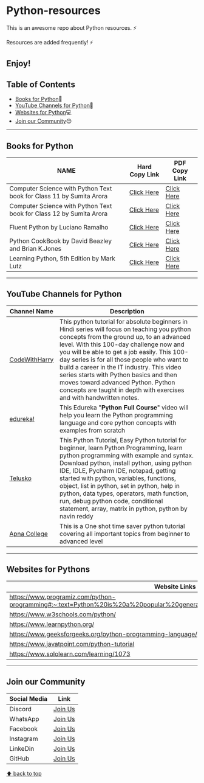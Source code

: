 # Python-resources

This is an awesome repo about Python resources. ⚡

Resources are added frequently! ⚡

Enjoy!
---
## Table of Contents
- [Books for Python](#books-for-Python):blue_book:
- [YouTube Channels for Python](#youtube-channels-for-Python):incoming_envelope:
- [Websites for Python](#websites-for-Python):computer:
- [Join our Community](#join-our-community):blush:
---
## Books for Python
| NAME | Hard Copy Link | PDF Copy Link |
| ---- | -------------- | ------------- |
| Computer Science with Python Text book for Class 11 by Sumita Arora | [Click Here](https://www.amazon.in/Computer-Science-Practice-Textbook-2018-2019/dp/8177002309/ref=sr_1_1?crid=36CS0HPSIPIIG&keywords=Computer+Science+with+Python+Text+book+for+Class+11+by+Sumita+Arora&qid=1671890785&sprefix=computer+science+with+python+text+book+for+class+11+by+sumita+arora%2Caps%2C227&sr=8-1) | [Click Here](https://pythonclassroomdiary.files.wordpress.com/2020/11/sumita-arora-class-xi-computer-science-with-python-pdf.pdf) |
| Computer Science with Python Text book for Class 12 by Sumita Arora | [Click Here](https://www.amazon.in/Computer-Science-Python-2019-2020-Examination/dp/8177002368/ref=sr_1_1?crid=7YNVC3SCLZJL&keywords=Computer+Science+with+Python+Text+book+for+Class+12+by+Sumita+Arora&qid=1671890836&sprefix=computer+science+with+python+text+book+for+class+12+by+sumita+arora%2Caps%2C538&sr=8-1) | [Click Here](https://www.ssgopalganj.in/online/Class%20XII/Comp/Computer%20science%20PYTHON%20book%20pdf%20for%20class%2012.pdf) |
| Fluent Python by Luciano Ramalho | [Click Here](https://www.amazon.in/Fluent-Python-Effective-Programming-Grayscale/dp/9355420838/ref=sr_1_1?crid=Z9O5FA9WGJXA&keywords=Fluent+Python+by+Luciano+Ramalho&qid=1671890868&sprefix=fluent+python+by+luciano+ramalho%2Caps%2C232&sr=8-1) | [Click Here](https://drive.google.com/file/d/1P-eBcXYUJU1DRB--M7hPLdDlihJlM4DT/view) |
| Python CookBook by David Beazley and Brian K.Jones | [Click Here](https://www.amazon.in/s?k=Python+CookBook+by+David+Beazley+and+Brian+K.Jones&crid=37KI4NSZOGK76&sprefix=python+cookbook+by+david+beazley+and+brian+k.jones%2Caps%2C226&ref=nb_sb_noss) | [Click Here](https://drive.google.com/file/d/1P6hR_hANqQQEqSNwHtG6-KP9TayJN27X/view) |
| Learning Python, 5th Edition by Mark Lutz | [Click Here](https://www.amazon.in/Learning-Python-Powerful-Object-Oriented-Programming/dp/9351102017/ref=sr_1_2?crid=3K89765FCJ6MB&keywords=Learning+Python%2C+5th+Edition+by+Mark+Lutz&qid=1671890949&sprefix=learning+python%2C+5th+edition+by+mark+lutz%2Caps%2C362&sr=8-2) | [Click Here](https://www.pdfdrive.com/download.pdf?id=39205692&h=dc08b51c4a7a9e3af2afa5aa818c1d56&u=cache&ext=pdf) |
---
## YouTube Channels for Python
| Channel Name | Description |
| ------------ | ----------- |
| [CodeWithHarry](https://www.youtube.com/watch?v=7wnove7K-ZQ&list=PLu0W_9lII9agwh1XjRt242xIpHhPT2llg) | This python tutorial for absolute beginners in Hindi series will focus on teaching you python concepts from the ground up, to an advanced level. With this 100-day challenge now and you will be able to get a job easily. This 100-day series is for all those people who want to build a career in the IT industry. This video series starts with Python basics and then moves toward advanced Python. Python concepts are taught in depth with exercises and with handwritten notes. |
| [edureka!](https://www.youtube.com/watch?v=WGJJIrtnfpk) | This Edureka "𝐏𝐲𝐭𝐡𝐨𝐧 𝐅𝐮𝐥𝐥 𝐂𝐨𝐮𝐫𝐬𝐞" video will help you learn the Python programming language and core python concepts with examples from scratch |
| [Telusko](https://www.youtube.com/watch?v=QXeEoD0pB3E&list=PLsyeobzWxl7poL9JTVyndKe62ieoN-MZ3) | This Python Tutorial, Easy Python tutorial for beginner, learn Python Programming, learn python programming with example and syntax. Download python, install python, using python IDE, IDLE, Pycharm IDE, notepad,  getting started with python, variables, functions, object, list in python, set in python, help in python, data types, operators, math function, run, debug python code, conditional statement, array, matrix in python, python by navin reddy |
| [Apna College](https://youtu.be/vLqTf2b6GZw) | This is a One shot time saver python tutorial covering all important topics from beginner to advanced level |

---
## Websites for Pythons
| Website Links |
| ------------- |
| https://www.programiz.com/python-programming#:~:text=Python%20is%20a%20popular%20general,language%20to%20learn%20for%20beginners |
| https://www.w3schools.com/python/ |
| https://www.learnpython.org/ |
| https://www.geeksforgeeks.org/python-programming-language/ |
| https://www.javatpoint.com/python-tutorial |
| https://www.sololearn.com/learning/1073 |
---
## Join our Community
| Social Media | Link |
| ------------ | ---- |
| Discord | [Join Us](https://discord.gg/j2cMDF6Dtx) |
| WhatsApp | [Join Us](https://chat.whatsapp.com/Km6AX9di04ZLIpFEcXTiNK) |
| Facebook | [Join Us](https://www.facebook.com/profile.php?id=100088472180461) |
| Instagram | [Join Us](https://www.instagram.com/resourciocommunity22/) |
| LinkeDin | [Join Us](https://www.linkedin.com/in/resourcio-community22/) |
| GitHub | [Join Us](https://github.com/Resourcio-Community) |

[⬆ back to top](#table-of-contents)
